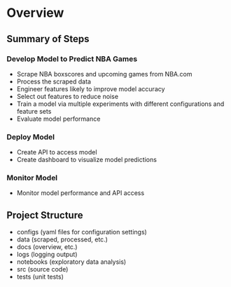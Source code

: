 # Overview

## Summary of Steps

### Develop Model to Predict NBA Games

- Scrape NBA boxscores and upcoming games from NBA.com
- Process the scraped data
- Engineer features likely to improve model accuracy
- Select out features to reduce noise
- Train a model via multiple experiments with different configurations and feature sets
- Evaluate model performance

### Deploy Model

- Create API to access model
- Create dashboard to visualize model predictions

### Monitor Model

- Monitor model performance and API access


## Project Structure

 - configs (yaml files for configuration settings)
 - data (scraped, processed, etc.)
 - docs (overview, etc.)
 - logs (logging output)
 - notebooks (exploratory data analysis)
 - src (source code)
 - tests (unit tests)
